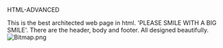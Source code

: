 HTML-ADVANCED

This is the best architected web page in html.
'PLEASE SMILE WITH A BIG SMILE'.
There are the header, body and footer. All designed beautifully.
![Bitmap.png](..%2Fcss_advanced%2FBitmap.png)